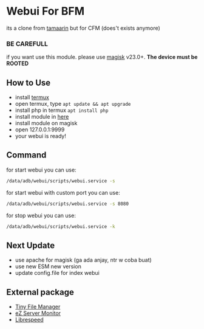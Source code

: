 # Webui For BFM
its a clone from [tamaarin](https://github.com/taamarin/ui4cfm) but for CFM (does't exists anymore)
### BE CAREFULL
if you want use this module. please use [magisk](https://github.com/topjohnwu/Magisk/releases) v23.0+.  **The device must be ROOTED**
## How to Use
- install [termux](https://f-droid.org/en/packages/com.termux/)
- open termux, type `apt update && apt upgrade`
- install php in termux `apt install php`
- install module in [here](https://github.com/ItzKazuki/webui4bfm/releases)
- install module on magisk
- open 127.0.0.1:9999 
- your webui is ready!

## Command
for start webui you can use:
```bash
/data/adb/webui/scripts/webui.service -s
```
for start webui with custom port you can use:
```bash
/data/adb/webui/scripts/webui.service -s 8080
```
for stop webui you can use:
```bash
/data/adb/webui/scripts/webui.service -k
```

## Next Update
- use apache for magisk (ga ada anjay, ntr w coba buat)
- use new ESM new version
- update config.file for index webui

## External package
- [Tiny File Manager](https://tinyfilemanager.github.io/)
- [eZ Server Monitor](https://www.ezservermonitor.com/)
- [Librespeed](https://librespeed.org/)